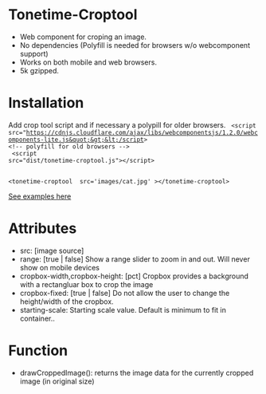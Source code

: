 # Tonetime-Croptool

* Web component for croping an image.
* No dependencies (Polyfill is needed for browsers w/o webcomponent support)
* Works on both mobile and web browsers.
* 5k gzipped.

# Installation

Add crop tool script and if necessary a polypill for older browsers.
<code>
&lt;script src=&quot;https://cdnjs.cloudflare.com/ajax/libs/webcomponentsjs/1.2.0/webcomponents-lite.js&quot;&gt;&lt;/script&gt; &lt;!-- polyfill for old browsers --&gt;  <br> &lt;script src=&quot;dist/tonetime-croptool.js&quot;&gt;&lt;/script&gt;
</code>

<code>
&lt;tonetime-croptool  src=&#039;images/cat.jpg&#039; &gt;&lt;/tonetime-croptool&gt;
</code>


[See examples here](https://tonetime.github.io/tonetime-croptool/)



# Attributes 
+ src: [image source]
+ range: [true | false]  Show a range slider to zoom in and out. Will never show on mobile devices
+ cropbox-width,cropbox-height: [pct] Cropbox provides a background with a rectangluar box to crop the image
+ cropbox-fixed: [true | false]  Do not allow the user to change the height/width of the cropbox.
+ starting-scale: Starting scale value. Default is minimum to fit in container..

# Function
+ drawCroppedImage(): returns the image data for the currently cropped image (in original size)
